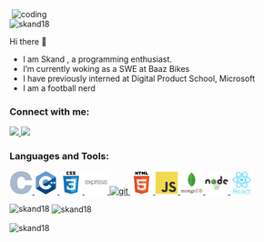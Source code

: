 
<img align="right" alt="coding" width="500" src="https://media.tenor.com/cX92mi1p-NYAAAAd/coding-anime.gif">

<p align="left"> <img src="https://komarev.com/ghpvc/?username=skand18&label=Profile%20views&color=0e75b6&style=flat" alt="skand18" /> </p>

   Hi there 👋
  
 - I am Skand , a programming enthusiast.
-  I’m currently woking as a SWE at Baaz Bikes
-  I have previously interned at Digital Product School, Microsoft
- I am a football nerd

<h3 align="left">Connect with me:</h3>
<p align="left">
  <a href="https://twitter.com/binarySmith18" target="_blank">
    <img src="https://cdn-icons-png.flaticon.com/512/733/733579.png" height="30" />
  </a>
  <a href="https://linkedin.com/in/skandkumar" target="_blank">
    <img src="https://cdn-icons-png.flaticon.com/512/174/174857.png" height="30" />
  </a>
</p>


<h3 align="left">Languages and Tools:</h3>
<p align="left"> <a href="https://www.cprogramming.com/" target="_blank" rel="noreferrer"> <img src="https://raw.githubusercontent.com/devicons/devicon/master/icons/c/c-original.svg" alt="c" width="40" height="40"/> </a> <a href="https://www.w3schools.com/cpp/" target="_blank" rel="noreferrer"> <img src="https://raw.githubusercontent.com/devicons/devicon/master/icons/cplusplus/cplusplus-original.svg" alt="cplusplus" width="40" height="40"/> </a> <a href="https://www.w3schools.com/css/" target="_blank" rel="noreferrer"> <img src="https://raw.githubusercontent.com/devicons/devicon/master/icons/css3/css3-original-wordmark.svg" alt="css3" width="40" height="40"/> </a> <a href="https://expressjs.com" target="_blank" rel="noreferrer"> <img src="https://raw.githubusercontent.com/devicons/devicon/master/icons/express/express-original-wordmark.svg" alt="express" width="40" height="40"/> </a> <a href="https://git-scm.com/" target="_blank" rel="noreferrer"> <img src="https://www.vectorlogo.zone/logos/git-scm/git-scm-icon.svg" alt="git" width="40" height="40"/> </a> <a href="https://www.w3.org/html/" target="_blank" rel="noreferrer"> <img src="https://raw.githubusercontent.com/devicons/devicon/master/icons/html5/html5-original-wordmark.svg" alt="html5" width="40" height="40"/> </a> <a href="https://developer.mozilla.org/en-US/docs/Web/JavaScript" target="_blank" rel="noreferrer"> <img src="https://raw.githubusercontent.com/devicons/devicon/master/icons/javascript/javascript-original.svg" alt="javascript" width="40" height="40"/> </a> <a href="https://www.mongodb.com/" target="_blank" rel="noreferrer"> <img src="https://raw.githubusercontent.com/devicons/devicon/master/icons/mongodb/mongodb-original-wordmark.svg" alt="mongodb" width="40" height="40"/> </a> <a href="https://nodejs.org" target="_blank" rel="noreferrer"> <img src="https://raw.githubusercontent.com/devicons/devicon/master/icons/nodejs/nodejs-original-wordmark.svg" alt="nodejs" width="40" height="40"/> </a> <a href="https://reactjs.org/" target="_blank" rel="noreferrer"> <img src="https://raw.githubusercontent.com/devicons/devicon/master/icons/react/react-original-wordmark.svg" alt="react" width="40" height="40"/> </a> </p>

<p><img align="left" src="https://github-readme-stats.vercel.app/api/top-langs?username=skand18&show_icons=true&locale=en&layout=compact" alt="skand18" /></p>

<p>&nbsp;<img align="center" src="https://github-readme-stats.vercel.app/api?username=skand18&show_icons=true&locale=en" alt="skand18" /></p>

<p><img align="center" src="https://github-readme-streak-stats.herokuapp.com/?user=skand18&" alt="skand18" /></p>
